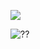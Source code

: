 
![](https://komarev.com/ghpvc/?username=your-github-username&color=E7DDFF)

<img src="(https://i.pinimg.com/originals/8f/e1/d6/8fe1d6ed50df30ff05d38b2ed2d82cb6.gif)" alt="??" />
